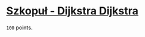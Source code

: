 # [Szkopuł - Dijkstra Dijkstra](https://szkopul.edu.pl/problemset/problem/Ik13DlOhJ9ujfLr0VFoy_st4/site/?key=statement)

`100` points.
